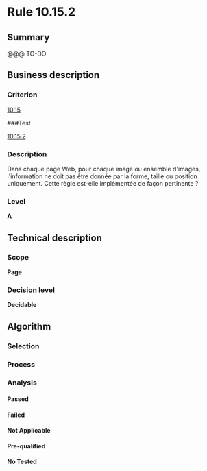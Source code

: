 # Rule 10.15.2

## Summary

@@@ TO-DO

## Business description

### Criterion

[10.15](http://references.modernisation.gouv.fr/sites/default/files/RGAA3_RC2-1/referentiel_technique.htm#crit-10-15)

###Test

[10.15.2](http://references.modernisation.gouv.fr/sites/default/files/RGAA3_RC2-1/referentiel_technique.htm#test-10-15-2)

### Description

Dans chaque page Web, pour chaque image ou ensemble d'images, l'information ne doit pas &ecirc;tre donn&eacute;e par la forme, taille ou position uniquement. Cette r&egrave;gle est-elle impl&eacute;ment&eacute;e de fa&ccedil;on pertinente ?

### Level

**A**

## Technical description

### Scope

**Page**

### Decision level

**Decidable**

## Algorithm

### Selection

### Process

### Analysis

#### Passed

#### Failed

#### Not Applicable

#### Pre-qualified

#### No Tested 






